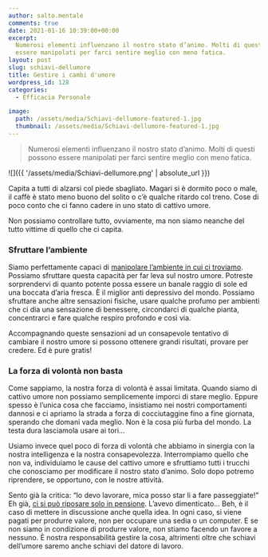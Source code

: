 ```yaml
---
author: salto.mentale
comments: true
date: 2021-01-16 10:39:00+00:00
excerpt:
  Numerosi elementi influenzano il nostro stato d’animo. Molti di questi possono
  essere manipolati per farci sentire meglio con meno fatica.
layout: post
slug: schiavi-dellumore
title: Gestire i cambi d'umore
wordpress_id: 128
categories:
  - Efficacia Personale

image:
  path: /assets/media/Schiavi-dellumore-featured-1.jpg
  thumbnail: /assets/media/Schiavi-dellumore-featured-1.jpg
---
```


> Numerosi elementi influenzano il nostro stato d’animo. Molti di questi possono essere manipolati per farci sentire meglio con meno fatica.


![]({{ '/assets/media/Schiavi-dellumore.png' | absolute_url }})

Capita a tutti di alzarsi col piede sbagliato. Magari si è dormito poco o male, il caffè è stato meno buono del solito o c’è qualche ritardo col treno. Cose di poco conto che ci fanno cadere in uno stato di cattivo umore.

Non possiamo controllare tutto, ovviamente, ma non siamo neanche del tutto vittime di quello che ci capita.

### Sfruttare l’ambiente

Siamo perfettamente capaci di [manipolare l’ambiente in cui ci troviamo](/interazioni-con-lambiente/). Possiamo sfruttare questa capacità per far leva sul nostro umore. Potreste sorprendervi di quanto potente possa essere un banale raggio di sole ed una boccata d’aria fresca. È il miglior anti depressivo del mondo. Possiamo sfruttare anche altre sensazioni fisiche, usare qualche profumo per ambienti che ci dia una sensazione di benessere, circondarci di qualche pianta, concentrarci e fare qualche respiro profondo e così via.

Accompagnando queste sensazioni ad un consapevole tentativo di cambiare il nostro umore si possono ottenere grandi risultati, provare per credere. Ed è pure gratis!

### La forza di volontà non basta

Come sappiamo, la nostra forza di volontà è assai limitata. Quando siamo di cattivo umore non possiamo semplicemente imporci di stare meglio. Eppure spesso è l’unica cosa che facciamo, insistiamo nei nostri comportamenti dannosi e ci apriamo la strada a forza di cocciutaggine fino a fine giornata, sperando che domani vada meglio. Non è la cosa più furba del mondo. La testa dura lasciamola usare ai tori…

Usiamo invece quel poco di forza di volontà che abbiamo in sinergia con la nostra intelligenza e la nostra consapevolezza. Interrompiamo quello che non va, individuiamo le cause del cattivo umore e sfruttiamo tutti i trucchi che conosciamo per modificare il nostro stato d’animo. Solo dopo potremo riprendere, se opportuno, con le nostre attività.

Sento già la critica: “Io devo lavorare, mica posso star li a fare passeggiate!” Eh già, [ci si può riposare solo in pensione](/si-puo-smettere-di-lavorare-prima-della-pensione/). L’avevo dimenticato… Beh, è il caso di mettere in discussione anche quella idea. In ogni caso, si viene pagati per produrre valore, non per occupare una sedia o un computer. E se non siamo in condizione di produrre valore, non stiamo facendo un favore a nessuno. È nostra responsabilità gestire la cosa, altrimenti oltre che schiavi dell’umore saremo anche schiavi del datore di lavoro.
